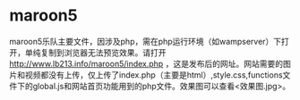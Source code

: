 # maroon5
maroon5乐队主要文件，因涉及php，需在php运行环境（如wampserver）下打开，单纯复制到浏览器无法预览效果。请打开 http://www.lb213.info/maroon5/index.php ，这是发布后的网址。网站需要的图片和视频都没有上传，仅上传了index.php（主要是html）,style.css,functions文件下的global.js和网站首页功能用到的php文件。效果图可以查看<效果图.jpg>。
